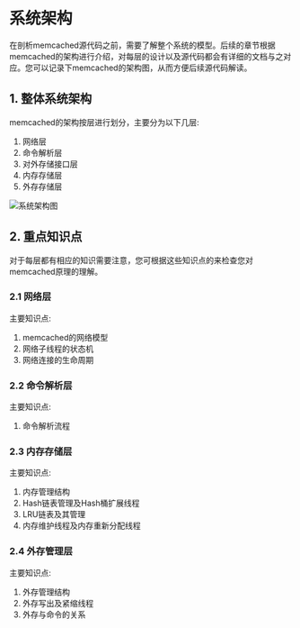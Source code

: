 # 系统架构

在剖析memcached源代码之前，需要了解整个系统的模型。后续的章节根据memcached的架构进行介绍，对每层的设计以及源代码都会有详细的文档与之对应。您可以记录下memcached的架构图，从而方便后续源代码解读。

## 1. 整体系统架构

memcached的架构按层进行划分，主要分为以下几层:

1. 网络层
2. 命令解析层
3. 对外存储接口层
4. 内存存储层
5. 外存存储层

![系统架构图](/images/memcached架构图.png)

## 2. 重点知识点

对于每层都有相应的知识需要注意，您可根据这些知识点的来检查您对memcached原理的理解。

### 2.1 网络层

主要知识点:

1. memcached的网络模型
2. 网络子线程的状态机
3. 网络连接的生命周期

### 2.2 命令解析层

主要知识点:

1. 命令解析流程

### 2.3 内存存储层

主要知识点:

1. 内存管理结构
2. Hash链表管理及Hash桶扩展线程
3. LRU链表及其管理
4. 内存维护线程及内存重新分配线程

### 2.4 外存管理层

主要知识点:

1. 外存管理结构
2. 外存写出及紧缩线程
3. 外存与命令的关系
